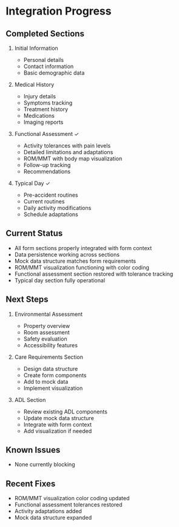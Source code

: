 # Integration Progress

## Completed Sections
1. Initial Information
   - Personal details
   - Contact information
   - Basic demographic data

2. Medical History
   - Injury details
   - Symptoms tracking
   - Treatment history
   - Medications
   - Imaging reports

3. Functional Assessment ✓
   - Activity tolerances with pain levels
   - Detailed limitations and adaptations
   - ROM/MMT with body map visualization
   - Follow-up tracking
   - Recommendations

4. Typical Day ✓
   - Pre-accident routines
   - Current routines
   - Daily activity modifications
   - Schedule adaptations

## Current Status
- All form sections properly integrated with form context
- Data persistence working across sections
- Mock data structure matches form requirements
- ROM/MMT visualization functioning with color coding
- Functional assessment section restored with tolerance tracking
- Typical day section fully operational

## Next Steps
1. Environmental Assessment
   - Property overview
   - Room assessment
   - Safety evaluation
   - Accessibility features

2. Care Requirements Section
   - Design data structure
   - Create form components
   - Add to mock data
   - Implement visualization

3. ADL Section
   - Review existing ADL components
   - Update mock data structure
   - Integrate with form context
   - Add visualization if needed

## Known Issues
- None currently blocking

## Recent Fixes
- ROM/MMT visualization color coding updated
- Functional assessment tolerances restored
- Activity adaptations added
- Mock data structure expanded
